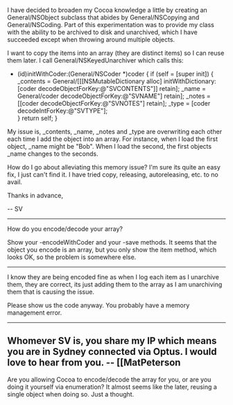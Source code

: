 I have decided to broaden my Cocoa knowledge a little by creating an General/NSObject subclass that abides by General/NSCopying and General/NSCoding. Part of this experimentation was to provide my class with the ability to be archived to disk and unarchived, which I have succeeded except when throwing around multiple objects.

I want to copy the items into an array (they are distinct items) so I can reuse them later. I call General/NSKeyedUnarchiver which calls this:

    

- (id)initWithCoder:(General/NSCoder *)coder
{
    if (self = [super init])
    {
        _contents = General/[[[NSMutableDictionary alloc] initWithDictionary:[coder decodeObjectForKey:@"SVCONTENTS"]] retain]; 
        _name = General/coder decodeObjectForKey:@"SVNAME"] retain];
        _notes = [[coder decodeObjectForKey:@"SVNOTES"] retain];
        _type = [coder decodeIntForKey:@"SVTYPE"];        
    }
    return self;
}



My issue is, _contents, _name, _notes and _type are overwriting each other each time I add the object into an array. For instance, when I load the first object, _name might be "Bob". When I load the second, the first objects _name changes to the seconds.

How do I go about alleviating this memory issue? I'm sure its quite an easy fix, I just can't find it. I have tried copy, releasing, autoreleasing, etc. to no avail.

Thanks in advance,

-- SV

----

How do you encode/decode your array?

Show your     -encodeWithCoder and your     -save methods. It seems that the object you encode is an array, but you only show the item method, which looks OK, so the problem is somewhere else.

----

I know they are being encoded fine as when I log each item as I unarchive them, they are correct, its just adding them to the array as I am unarchiving them that is causing the issue.

Please show us the code anyway.  You probably have a memory management error.

----

Whomever SV is, you share my IP which means you are in Sydney connected via Optus. I would love to hear from you. -- [[MatPeterson
----
Are you allowing Cocoa to encode/decode the array for you, or are you doing it yourself via enumeration? It almost seems like the later, reusing a single object when doing so. Just a thought.